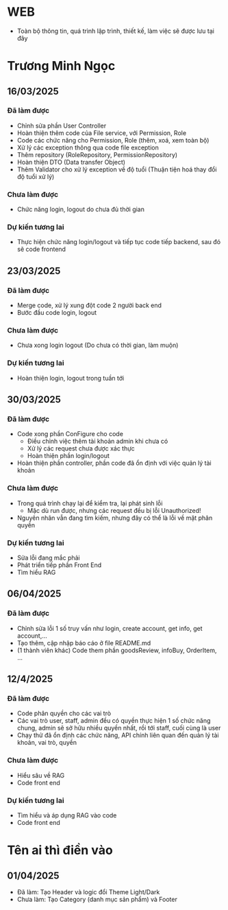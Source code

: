 # WEB
* Toàn bộ thông tin, quá trình lập trình, thiết kế, làm việc sẽ được lưu tại đây

# Trương Minh Ngọc
## 16/03/2025
### Đã làm được 
* Chỉnh sửa phần User Controller
* Hoàn thiện thêm code của File service, với Permission, Role
* Code các chức năng cho Permission, Role (thêm, xoá, xem toàn bộ)
* Xử lý các exception thông qua code file exception
* Thêm repository (RoleRepository, PermissionRepository)
* Hoàn thiện DTO (Data transfer Object)
* Thêm Validator cho xử lý exception về độ tuổi (Thuận tiện hoá thay đổi độ tuổi xử lý)
### Chưa làm được
* Chức năng login, logout do chưa đủ thời gian
### Dự kiến tương lai
* Thực hiện chức năng login/logout và tiếp tục code tiếp backend, sau đó sẽ code frontend


## 23/03/2025
### Đã làm được
* Merge code, xử lý xung đột code 2 người back end
* Bước đầu code login, logout

### Chưa làm được
* Chưa xong login logout (Do chưa có thời gian, làm muộn)

### Dự kiến tương lai
* Hoàn thiện login, logout trong tuần tới

## 30/03/2025
### Đã làm được 
* Code xong phần ConFigure cho code
  * Điều chỉnh việc thêm tài khoản admin khi chưa có
  * Xử lý các request chưa được xác thực
  * Hoàn thiện phần login/logout
* Hoàn thiện phần controller, phần code đã ổn định với việc quản lý tài khoản

### Chưa làm được
* Trong quá trình chạy lại để kiểm tra, lại phát sinh lỗi 
  * Mặc dù run được, nhưng các request đều bị lỗi Unauthorized!
* Nguyên nhân vẫn đang tìm kiếm, nhưng đây có thể là lỗi về mặt phân quyền

### Dự kiến tương lai
* Sửa lỗi đang mắc phải
* Phát triển tiếp phần Front End
* Tìm hiểu RAG

## 06/04/2025
### Đã làm được
* Chỉnh sửa lỗi 1 số truy vấn như login, create account, get info, get account,...
* Tạo thêm, cập nhập báo cáo ở file README.md
* (1 thành viên khác) Code them phần goodsReview, infoBuy, OrderItem, ...

## 12/4/2025
### Đã làm được 
* Code phân quyền cho các vai trò
* Các vai trò user, staff, admin đều có quyền thực hiện 1 số chức năng chung, admin sẽ sở hữu nhiều quyền nhất, rồi tới staff, cuối cùng là user
* Chạy thử đã ổn định các chức năng, API chính liên quan đến quản lý tài khoản, vai trò, quyền
### Chưa làm được 
* Hiểu sâu về RAG
* Code front end
### Dự kiến tương lai
* Tìm hiểu và áp dụng RAG vào code
* Code front end

# Tên ai thì điền vào
## 01/04/2025
- Đã làm: Tạo Header và logic đổi Theme Light/Dark
- Chưa làm: Tạo Category (danh mục sản phẩm) và Footer